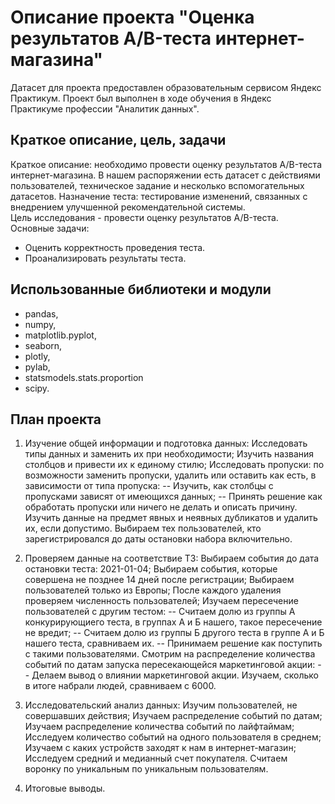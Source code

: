 # Описание проекта "Оценка результатов A/B-теста интернет-магазина"
Датасет для проекта предоставлен образовательным сервисом Яндекс Практикум. Проект был выполнен в ходе обучения в Яндекс Практикуме профессии "Аналитик данных". 
## Краткое описание, цель, задачи
Краткое описание: необходимо провести оценку результатов A/B-теста интернет-магазина. В нашем распоряжении есть датасет с действиями пользователей, техническое задание и несколько вспомогательных датасетов. Назначение теста: тестирование изменений, связанных с внедрением улучшенной рекомендательной системы.\
Цель исследования - провести оценку результатов A/B-теста.\
Основные задачи:
- Оценить корректность проведения теста.
- Проанализировать результаты теста.
## Использованные библиотеки и модули
- pandas,
- numpy,
- matplotlib.pyplot,
- seaborn,
- plotly,
- pylab,
- statsmodels.stats.proportion
- scipy.
## План проекта
1) Изучение общей информации и подготовка данных:
Исследовать типы данных и заменить их при необходимости;
Изучить названия столбцов и привести их к единому стилю;
Исследовать пропуски: по возможности заменить пропуски, удалить или оставить как есть, в зависимости от типа пропуска: -- Изучить, как столбцы с пропусками зависят от имеющихся данных;
-- Принять решение как обработать пропуски или ничего не делать и описать причину.
Изучить данные на предмет явных и неявных дубликатов и удалить их, если допустимо.
Выбираем тех пользователей, кто зарегистрировался до даты остановки набора включительно.

2) Проверяем данные на соответствие ТЗ:
Выбираем события до дата остановки теста: 2021-01-04;
Выбираем события, которые совершена не позднее 14 дней после регистрации;
Выбираем пользователей только из Европы;
После каждого удаления проверяем численность пользователей;
Изучаем пересечение пользователей с другим тестом: -- Считаем долю из группы А конкурирующиего теста, в группах А и Б нашего, такое пересечение не вредит;
-- Считаем долю из группы Б другого теста в группе А и Б нашего теста, сравниваем их.
-- Принимаем решение как поступить с такими пользователями.
Смотрим на распределение количества событий по датам запуска пересекающейся маркетинговой акции: -- Делаем вывод о влиянии маркетинговой акции.
Изучаем, сколько в итоге набрали людей, сравниваем с 6000.

4) Исследовательский анализ данных:
Изучим пользователей, не совершавших действия;
Изучаем распределение событий по датам;
Изучаем распределение количества событий по лайфтаймам;
Исследуем количество событий на одного пользователя в среднем;
Изучаем с каких устройств заходят к нам в интернет-магазин;
Исследуем средний и медианный счет покупателя.
Считаем воронку по уникальным по уникальным пользователям.

6) Итоговые выводы.
